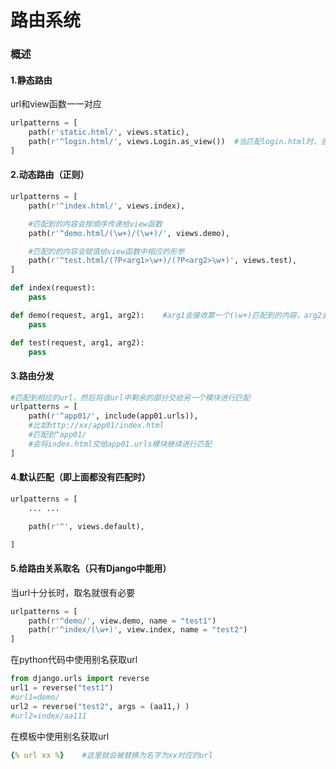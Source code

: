 # 路由系统
### 概述
#### 1.静态路由
url和view函数一一对应
```python
urlpatterns = [
    path(r'static.html/', views.static),
    path(r'^login.html/', views.Login.as_view())  #当匹配login.html时，会匹配的Login这个类
]
```
#### 2.动态路由（正则）
```python
urlpatterns = [
    path(r'^index.html/', views.index),

    #匹配到的内容会按顺序传递给view函数
    path(r'^demo.html/(\w+)/(\w+)/', views.demo),

    #匹配的的内容会赋值给view函数中相应的形参
    path(r'^test.html/(?P<arg1>\w+)/(?P<arg2>\w+)', views.test),
]
```
```python
def index(request):
    pass

def demo(request, arg1, arg2):    #arg1会接收第一个(\w+)匹配到的内容，arg2会接收第二个(\w+)匹配到的内容
    pass

def test(request, arg1, arg2):
    pass
```

#### 3.路由分发
```python
#匹配到相应的url，然后将该url中剩余的部分交给另一个模块进行匹配
urlpatterns = [
    path(r'^app01/', include(app01.urls)),
    #比如http://xx/app01/index.html
    #匹配到^app01/
    #会将index.html交给app01.urls模块继续进行匹配
]
```

#### 4.默认匹配（即上面都没有匹配时）
```python
urlpatterns = [
    ... ...

    path(r'^', views.default),

]
```

#### 5.给路由关系取名（只有Django中能用）
当url十分长时，取名就很有必要
```python
urlpatterns = [
    path(r'^demo/', view.demo, name = "test1")
    path(r'^index/(\w+)', view.index, name = "test2")
]
```
在python代码中使用别名获取url
```python
from django.urls import reverse
url1 = reverse("test1")
#url1=demo/
url2 = reverse("test2", args = (aa11,) )
#url2=index/aa111
```
在模板中使用别名获取url
```yaml
{% url xx %}    #这里就会被替换为名字为xx对应的url
```
